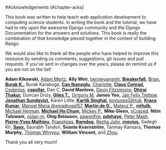 #Acknowledgements {#chapter-acks}

This book was written to help teach web application development to computing science students. In writing the book and the tutorial, we have had to rely upon the awesome Django community and the Django Documentation for the answers and solutions. This book is really the combination of that knowledge pieced together in the context of building Rango. 

We would also like to thank all the people who have helped to improve this resource by sending us comments, suggestions, git issues and pull requests. If you've sent in changes over the years, please do remind us if you are not on the list! 


**Adam Kikowski,**
[Adam Mertz](https://github.com/Amertz08),
**Ally Weir,**
[bernieyangmh](https://github.com/bernieyangmh),
**[Breakerfall](https://github.com/breakerfall),**
[Brian](https://github.com/flycal6),
**[Burak K.](https://github.com/McMutton),**
Burak Karaboga,
**[Can Ibanoglu](https://github.com/canibanoglu),**
[Charlotte](https://github.com/Charlotteis),
**[Claus Conrad](https://github.com/cconrad),**
[Codenius](https://twitter.com/Codenius),
**[cspollar](https://github.com/cspollar),**
Dan C,
**David Manlove,**
[Devin Fitzsimons](https://github.com/aisflat439),
**[Dhiraj Thakur](https://github.com/dhirajt),**
Duncan Drizy,
**[Giles T.](https://github.com/gpjt),**
[Grigoriy M](https://github.com/GriMel),
**James Yeo,**
[Jan Felix Trettow](‏https://twitter.com/JanFelixTrettow),
**[Jonathan Sundqvist](https://github.com/jonathan-s),**
Karen Little,
**[Kartik Singhal](https://github.com/k4rtik),**
[koviusesGitHub](https://github.com/koviusesGitHub),
**[Krace Kumar](https://github.com/kracekumar),**
[Manoel Maria ‏@xmadruga157](https://twitter.com/xmadruga157),
**[Martin de G.](https://github.com/martindegroot),**
[Matevz P.](https://github.com/matonsjojc),
**[mHulb](https://github.com/mHulb),**
[Michael Herman](https://github.com/mjhea0),
**[Michael Ho Chum](https://github.com/michaelchum),**
[Mickey P.](https://github.com/mickeypash),
**Mike Gleen,**
[nCrazed](https://github.com/nCrazed),
**Nitin Tulswani,**
[nolan-m](https://github.com/nolan-m),
**Oleg Belausov,**
[pawonfire](https://github.com/pawonfire),
**[pdehaye](https://github.com/pdehaye),**
[Peter Mash](https://github.com/PeterMash),
**[Pierre-Yves Mathieu](https://github.com/pywebdesign),**
[Praestgias](https://github.com/praestigias),
**[Ramdog](https://github.com/ramdog),**
[Rezha Julio](https://github.com/kimiamania),
**[rnevius](https://github.com/rnevius),**
Sadegh Kh,
**[Saex](https://github.com/SaeX),**
Saurabh Tandon,
**Svante Kvarnström,**
Tanmay Kansara,
**Thomas Murphy,**
[Thomas Whyyou](https://twitter.com/thomaswhyyou),
**William Vincent,** and
[Zhou](https://github.com/AugustLONG).


Thank you all very much!


